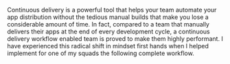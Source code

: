 Continuous delivery is a powerful tool that helps your team automate your app distribution without the tedious manual builds that make you lose a considerable amount of time. In fact, compared to a team that manually delivers their apps at the end of every development cycle, a continuous delivery workflow enabled team is proved to make them highly performant. I have experienced this radical shift in mindset first hands when I helped implement for one of my squads the following complete workflow.
